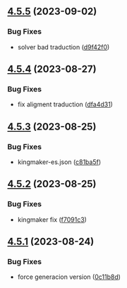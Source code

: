 ## [4.5.5](https://github.com/allnnde/pf2e-esp-translation/compare/v4.5.4...v4.5.5) (2023-09-02)


### Bug Fixes

* solver bad traduction ([d9f42f0](https://github.com/allnnde/pf2e-esp-translation/commit/d9f42f0aed9e3c444a590d6d1a9bb804a921efe7))



## [4.5.4](https://github.com/allnnde/pf2e-esp-translation/compare/v4.5.3...v4.5.4) (2023-08-27)


### Bug Fixes

* fix aligment traduction ([dfa4d31](https://github.com/allnnde/pf2e-esp-translation/commit/dfa4d31b5018089714a6eb9ab8a6381d97c5eaf7))



## [4.5.3](https://github.com/allnnde/pf2e-esp-translation/compare/v4.5.2...v4.5.3) (2023-08-25)


### Bug Fixes

* kingmaker-es.json ([c81ba5f](https://github.com/allnnde/pf2e-esp-translation/commit/c81ba5f2593a86a3b7232c499e1e7605599fcab5))



## [4.5.2](https://github.com/allnnde/pf2e-esp-translation/compare/v4.5.1...v4.5.2) (2023-08-25)


### Bug Fixes

* kingmaker fix ([f7091c3](https://github.com/allnnde/pf2e-esp-translation/commit/f7091c3d75c4b41d9b552b6db88a3a1c82c1e2e7))



## [4.5.1](https://github.com/allnnde/pf2e-esp-translation/compare/v4.4.1...v4.5.1) (2023-08-24)


### Bug Fixes

* force generacion version ([0c11b8d](https://github.com/allnnde/pf2e-esp-translation/commit/0c11b8d910a9b49523949a7993909469a4b48372))



